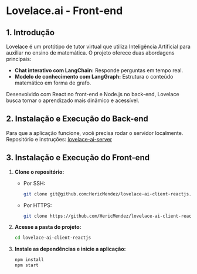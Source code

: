 
# Lovelace.ai - Front-end

## 1. Introdução

Lovelace é um protótipo de tutor virtual que utiliza Inteligência Artificial para auxiliar no ensino de matemática. O projeto oferece duas abordagens principais:
- **Chat interativo com LangChain:** Responde perguntas em tempo real.
- **Modelo de conhecimento com LangGraph:** Estrutura o conteúdo matemático em forma de grafo.

Desenvolvido com React no front-end e Node.js no back-end, Lovelace busca tornar o aprendizado mais dinâmico e acessível.

## 2. Instalação e Execução do Back-end
Para que a aplicação funcione, você precisa rodar o servidor localmente.
Repositório e instruções: [lovelace-ai-server](https://github.com/HericMendez/lovelace-ai-server-nodejs)

## 3. Instalação e Execução do Front-end

1. **Clone o repositório:**

   - Por SSH:
     ```bash
     git clone git@github.com:HericMendez/lovelace-ai-client-reactjs.git
     ```
   - Por HTTPS:
     ```bash
     git clone https://github.com/HericMendez/lovelace-ai-client-reactjs.git
     ```

2. **Acesse a pasta do projeto:**
   ```bash
   cd lovelace-ai-client-reactjs
    ```
3. **Instale as dependências e inicie a aplicação:**
   ```bash
   npm install
   npm start
    ```
